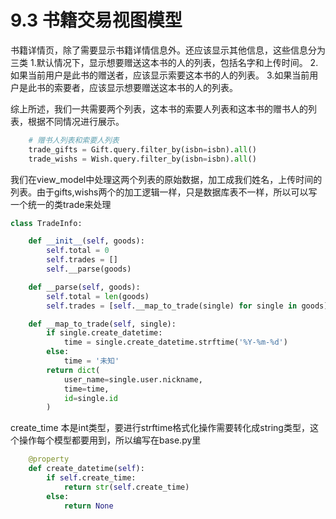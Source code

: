 # 9.3 书籍交易视图模型

书籍详情页，除了需要显示书籍详情信息外。还应该显示其他信息，这些信息分为三类
1.默认情况下，显示想要赠送这本书的人的列表，包括名字和上传时间。
2.如果当前用户是此书的赠送者，应该显示索要这本书的人的列表。
3.如果当前用户是此书的索要者，应该显示想要赠送这本书的人的列表。

综上所述，我们一共需要两个列表，这本书的索要人列表和这本书的赠书人的列表，根据不同情况进行展示。

```python
    # 赠书人列表和索要人列表
    trade_gifts = Gift.query.filter_by(isbn=isbn).all()
    trade_wishs = Wish.query.filter_by(isbn=isbn).all()
```

我们在view_model中处理这两个列表的原始数据，加工成我们姓名，上传时间的列表。由于gifts,wishs两个的加工逻辑一样，只是数据库表不一样，所以可以写一个统一的类trade来处理
```python
class TradeInfo:

    def __init__(self, goods):
        self.total = 0
        self.trades = []
        self.__parse(goods)

    def __parse(self, goods):
        self.total = len(goods)
        self.trades = [self.__map_to_trade(single) for single in goods]

    def __map_to_trade(self, single):
        if single.create_datetime:
            time = single.create_datetime.strftime('%Y-%m-%d')
        else:
            time = '未知'
        return dict(
            user_name=single.user.nickname,
            time=time,
            id=single.id
        )

```
create_time 本是int类型，要进行strftime格式化操作需要转化成string类型，这个操作每个模型都要用到，所以编写在base.py里
```python
    @property
    def create_datetime(self):
        if self.create_time:
            return str(self.create_time)
        else:
            return None
```